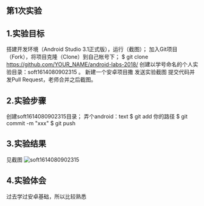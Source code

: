 ## 第1次实验

## 1.实验目标
搭建开发环境（Android Studio 3.1正式版），运行（截图）；
加入Git项目（Fork），将项目克隆（Clone）到自己帐号下；
$ git clone https://github.com/YOUR_NAME/android-labs-2018/
创建以学号命名的个人实验目录：soft1614080902315 。
新建一个安卓项目撒
发送实验截图
提交代码并发Pull Request，老师合并之后截图。
## 2.实验步骤

创建soft1614080902315目录；
弄个android：text
$ git add 你的路径
$ git commit -m "xxx" 
$ git push
## 3.实验结果
见截图
![soft1614080902315](https://raw.githubusercontent.com/wekun/android-labs-2018/master/soft1614080902315/Soft1614080902315Activity.jpg)

## 4.实验体会
过去学过安卓基础，所以比较熟悉
